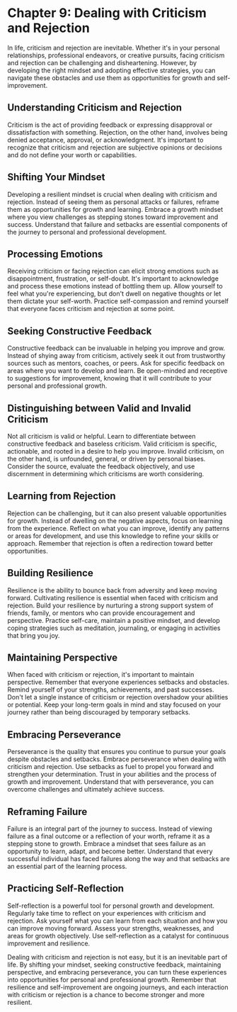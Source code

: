 Chapter 9: Dealing with Criticism and Rejection
===============================================

In life, criticism and rejection are inevitable. Whether it's in your personal relationships, professional endeavors, or creative pursuits, facing criticism and rejection can be challenging and disheartening. However, by developing the right mindset and adopting effective strategies, you can navigate these obstacles and use them as opportunities for growth and self-improvement.

**Understanding Criticism and Rejection**
-----------------------------------------

Criticism is the act of providing feedback or expressing disapproval or dissatisfaction with something. Rejection, on the other hand, involves being denied acceptance, approval, or acknowledgment. It's important to recognize that criticism and rejection are subjective opinions or decisions and do not define your worth or capabilities.

**Shifting Your Mindset**
-------------------------

Developing a resilient mindset is crucial when dealing with criticism and rejection. Instead of seeing them as personal attacks or failures, reframe them as opportunities for growth and learning. Embrace a growth mindset where you view challenges as stepping stones toward improvement and success. Understand that failure and setbacks are essential components of the journey to personal and professional development.

**Processing Emotions**
-----------------------

Receiving criticism or facing rejection can elicit strong emotions such as disappointment, frustration, or self-doubt. It's important to acknowledge and process these emotions instead of bottling them up. Allow yourself to feel what you're experiencing, but don't dwell on negative thoughts or let them dictate your self-worth. Practice self-compassion and remind yourself that everyone faces criticism and rejection at some point.

**Seeking Constructive Feedback**
---------------------------------

Constructive feedback can be invaluable in helping you improve and grow. Instead of shying away from criticism, actively seek it out from trustworthy sources such as mentors, coaches, or peers. Ask for specific feedback on areas where you want to develop and learn. Be open-minded and receptive to suggestions for improvement, knowing that it will contribute to your personal and professional growth.

**Distinguishing between Valid and Invalid Criticism**
------------------------------------------------------

Not all criticism is valid or helpful. Learn to differentiate between constructive feedback and baseless criticism. Valid criticism is specific, actionable, and rooted in a desire to help you improve. Invalid criticism, on the other hand, is unfounded, general, or driven by personal biases. Consider the source, evaluate the feedback objectively, and use discernment in determining which criticisms are worth considering.

**Learning from Rejection**
---------------------------

Rejection can be challenging, but it can also present valuable opportunities for growth. Instead of dwelling on the negative aspects, focus on learning from the experience. Reflect on what you can improve, identify any patterns or areas for development, and use this knowledge to refine your skills or approach. Remember that rejection is often a redirection toward better opportunities.

**Building Resilience**
-----------------------

Resilience is the ability to bounce back from adversity and keep moving forward. Cultivating resilience is essential when faced with criticism and rejection. Build your resilience by nurturing a strong support system of friends, family, or mentors who can provide encouragement and perspective. Practice self-care, maintain a positive mindset, and develop coping strategies such as meditation, journaling, or engaging in activities that bring you joy.

**Maintaining Perspective**
---------------------------

When faced with criticism or rejection, it's important to maintain perspective. Remember that everyone experiences setbacks and obstacles. Remind yourself of your strengths, achievements, and past successes. Don't let a single instance of criticism or rejection overshadow your abilities or potential. Keep your long-term goals in mind and stay focused on your journey rather than being discouraged by temporary setbacks.

**Embracing Perseverance**
--------------------------

Perseverance is the quality that ensures you continue to pursue your goals despite obstacles and setbacks. Embrace perseverance when dealing with criticism and rejection. Use setbacks as fuel to propel you forward and strengthen your determination. Trust in your abilities and the process of growth and improvement. Understand that with perseverance, you can overcome challenges and ultimately achieve success.

**Reframing Failure**
---------------------

Failure is an integral part of the journey to success. Instead of viewing failure as a final outcome or a reflection of your worth, reframe it as a stepping stone to growth. Embrace a mindset that sees failure as an opportunity to learn, adapt, and become better. Understand that every successful individual has faced failures along the way and that setbacks are an essential part of the learning process.

**Practicing Self-Reflection**
------------------------------

Self-reflection is a powerful tool for personal growth and development. Regularly take time to reflect on your experiences with criticism and rejection. Ask yourself what you can learn from each situation and how you can improve moving forward. Assess your strengths, weaknesses, and areas for growth objectively. Use self-reflection as a catalyst for continuous improvement and resilience.

Dealing with criticism and rejection is not easy, but it is an inevitable part of life. By shifting your mindset, seeking constructive feedback, maintaining perspective, and embracing perseverance, you can turn these experiences into opportunities for personal and professional growth. Remember that resilience and self-improvement are ongoing journeys, and each interaction with criticism or rejection is a chance to become stronger and more resilient.
